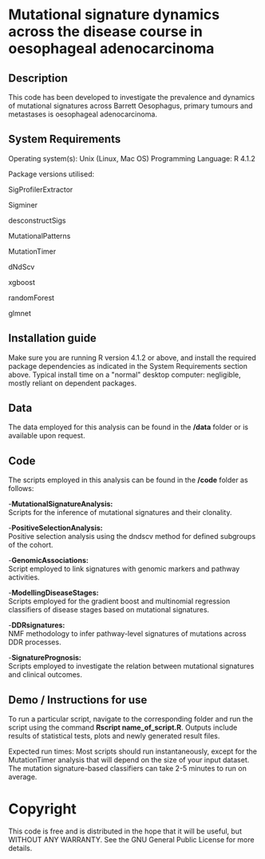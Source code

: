# Mutational signature dynamics across the disease course in oesophageal adenocarcinoma

## Description

This code has been developed to investigate the prevalence and dynamics of mutational signatures across Barrett Oesophagus, primary tumours and metastases is oesophageal adenocarcinoma.

## System Requirements
Operating system(s): Unix (Linux, Mac OS)
Programming Language: R 4.1.2

Package versions utilised:

SigProfilerExtractor

Sigminer

desconstructSigs

MutationalPatterns 

MutationTimer 

dNdScv 

xgboost

randomForest

glmnet 

## Installation guide
Make sure you are running R version 4.1.2 or above, and install the required package dependencies as indicated in the System Requirements section above.
Typical install time on a "normal" desktop computer: negligible, mostly reliant on dependent packages.

## Data

The data employed for this analysis can be found in the **/data** folder or is available upon request.

## Code
The scripts employed in this analysis can be found in the **/code** folder as follows:

-**MutationalSignatureAnalysis:**  
Scripts for the inference of mutational signatures and their clonality.

-**PositiveSelectionAnalysis:**  
Positive selection analysis using the dndscv method for defined subgroups of the cohort.

-**GenomicAssociations:**  
Script employed to link signatures with genomic markers and pathway activities.

-**ModellingDiseaseStages:**  
Scripts employed for the gradient boost and multinomial regression classifiers of disease stages based on mutational signatures.

-**DDRsignatures:**  
NMF methodology to infer pathway-level signatures of mutations across DDR processes.

-**SignaturePrognosis:**  
Scripts employed to investigate the relation between mutational signatures and clinical outcomes.

## Demo / Instructions for use

To run a particular script, navigate to the corresponding folder and run the script using the command **Rscript name_of_script.R**. Outputs include results of statistical tests, plots and newly generated result files.

Expected run times: 
Most scripts should run instantaneously, except for the MutationTimer analysis that will depend on the size of your input dataset. The mutation signature-based classifiers can take 2-5 minutes to run on average.

# Copyright
This code is free and is distributed in the hope that it will be useful, but WITHOUT ANY WARRANTY. See the GNU General Public License for more details.
